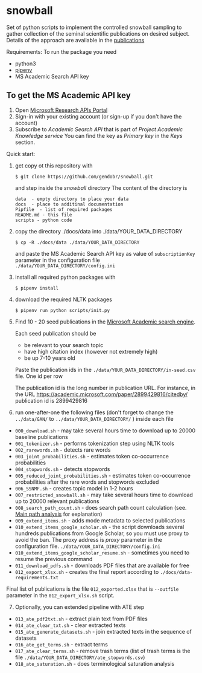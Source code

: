# snowball
Set of python scripts to implement the controlled snowball sampling to gather collection of the seminal scientific publications on desired subject. Details of the approach are available in the
[publications](https://academic.microsoft.com/author/2765430366/publication/search?q=Hennadii%20Dobrovolskyi&qe=Composite(AA.AuId%253D2765430366)&f=&orderBy=0&paperId=2899429816)

Requirements:
To run the package you need 
* python3 
* [pipenv](https://docs.pipenv.org/)
* MS Academic Search API key

## To get the MS Academic API key
1) Open [Microsoft Research APIs Portal](https://msr-apis.portal.azure-api.net)
2) Sign-in with your existing account (or sign-up if you don't have the account)
3) Subscribe to *Academic Search API* that is part of *Project Academic Knowledge service*
You can find the key as *Primary key* in the *Keys* section.


Quick start:
1) get copy ot this repository with

   ```
   $ git clone https://github.com/gendobr/snowball.git
   ```
   and step inside the *snowball* directory
   The content of the directory is 
   ```
   data  - empty directory to place your data  
   docs  - place to additinal documentation
   Pipfile  - list of required packages
   README.md - this file
   scripts - python code
   ```

2) copy the directory ./docs/data into  ./data/YOUR_DATA_DIRECTORY
   ```
   $ cp -R ./docs/data ./data/YOUR_DATA_DIRECTORY
   ```
   and paste the MS Academic Search API key as value of 
   `subscriptionKey` parameter in the configuration file
   `./data/YOUR_DATA_DIRECTORY/config.ini`

3) install all required python packages with 
   ```
   $ pipenv install
   ```
   
4) download the required NLTK packages
   ```
   $ pipenv run python scripts/init.py
   ```

5) Find 10 - 20 seed publications in the
   [Microsoft Academic search engine](https://academic.microsoft.com/).

   Each seed publication should be
   * be relevant to your search topic
   * have high citation index (however not extremely high)
   * be up 7-10 years old

   Paste the publication ids in the `./data/YOUR_DATA_DIRECTORY/in-seed.csv` file.
   One id per row

   The publication id is the long number in publication URL.
   For instance, in the URL https://academic.microsoft.com/paper/2899429816/citedby/ 
   publication id is 2899429816

6) run one-after-one the following files (don't forget to change the `../data/GAN/` to `../data/YOUR_DATA_DIRECTORY/` )
inside each file

- `000_download.sh`  - may take several hours time to download up to 20000 baseline publications
- `001_tokenizer.sh` - performs tokenization step using NLTK tools
- `002_rarewords.sh` - detects rare words
- `003_joint_probabilities.sh` - estimates token co-occurrence probabilities
- `004_stopwords.sh` - detects stopwords
- `005_reduced_joint_probabilities.sh` - estimates token co-occurrence probabilities after the rare words and stopwords excluded
- `006_SSNMF.sh`  - creates topic model in 1-2 hours
- `007_restricted_snowball.sh`   - may take several hours time to download up to 20000 relevant publications
- `008_search_path_count.sh` - does search path count calculation (see. [Main path analysis](https://en.wikipedia.org/wiki/Main_path_analysis) for explanation)
- `009_extend_items.sh` - adds mode metadata to selected publications
- `010_extend_items_google_scholar.sh` - the script downloads several hundreds publications from Google Scholar, so you must use proxy to avoid the ban. The proxy address is *proxy* parameter in the configuration file.
   `./data/YOUR_DATA_DIRECTORY/config.ini`
- `010_extend_items_google_scholar_resume.sh` - sometimes you need to resume the previous command
- `011_download_pdfs.sh` - downloads PDF files that are available for free
- `012_export_xlsx.sh` - creates the final report according to `./docs/data-requirements.txt`

Final list of publications is the file `012_exported.xlsx` that is `--outfile` parameter
in the `012_export_xlsx.sh` script.


7) Optionally, you can extended pipeline with ATE step
- `013_ate_pdf2txt.sh` - extract plain text from PDF files
- `014_ate_clear_txt.sh` - clear extracted texts
- `015_ate_generate_datasets.sh` - join extracted texts in the sequence of datasets
- `016_ate_get_terms.sh` - extract terms
- `017_ate_clear_terms.sh` - remove trash terms (list of trash terms is the file `./data/YOUR_DATA_DIRECTORY/ate_stopwords.csv`)
- `018_ate_saturation.sh` - does terminological saturation analysis
